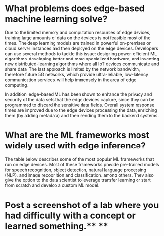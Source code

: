 # What problems does edge-based machine learning solve?

Due to the limited memory and computation resources of edge devices, training large amounts of data on the devices is not feasible most of the times. The deep learning models are trained in powerful on-premises or cloud server instances and then deployed on the edge devices.
Developers can use several methods to tackle this issue: designing power-efficient ML algorithms, developing better and more specialized hardware, and inventing new distributed-learning algorithms where all IoT devices communicate and share data.
The last approach is limited by the network bandwidth, therefore future 5G networks, which provide ultra-reliable, low-latency communication services, will help immensely in the area of edge computing.

In addition, edge-based ML has been shown to enhance the privacy and security of the data sets that the edge devices capture, since they can be programmed to discard the sensitive data fields. Overall system response times are improved due to the edge devices processing the data, enriching them (by adding metadata) and then sending them to the backend systems.


# What are the ML frameworks most widely used with edge inference?

The table below describes some of the most popular ML frameworks that run on edge devices. Most of these frameworks provide pre-trained models for speech recognition, object detection, natural language processing (NLP), and image recognition and classification, among others. They also give the option to the data scientist to leverage transfer learning or start from scratch and develop a custom ML model.


# Post a screenshot of a lab where you had difficulty with a concept or learned something.** **
